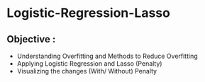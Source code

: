 # Logistic-Regression-Lasso

## Objective :
 * Understanding Overfitting and Methods to Reduce Overfitting 
 * Applying Logistic Regression and Lasso (Penalty)
 * Visualizing the changes (With/ Without) Penalty
